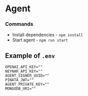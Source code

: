 # Agent

### Commands

- Install dependencies - `npm install`
- Start agent - `npm run start`

## Example of `.env`

```
OPENAI_API_KEY=""
NEYNAR_API_KEY=""
AGENT_SIGNER_UUID=""
PINATA_JWT=""
AGENT_PRIVATE_KEY=""
MONGODB_URI=""
```
